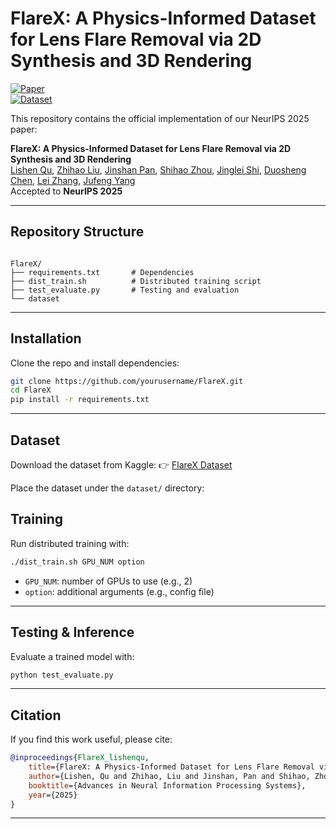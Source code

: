# FlareX: A Physics-Informed Dataset for Lens Flare Removal via 2D Synthesis and 3D Rendering

[![Paper](https://img.shields.io/badge/Paper-NeurIPS%202025-blue)](https://arxiv.org/abs/xxxx.xxxxx)  
[![Dataset](https://img.shields.io/badge/Dataset-Kaggle-green)](https://www.kaggle.com/datasets/lishenqu/flarex)


This repository contains the official implementation of our NeurIPS 2025 paper:  
<p>
<div><strong>FlareX: A Physics-Informed Dataset for Lens Flare Removal via 2D Synthesis and 3D Rendering</strong></div>
<div><a href="https://qulishen.github.io/">Lishen Qu</a>, 
   	<a href="https://qulishen.github.io/">Zhihao Liu</a>,
    <a href="https://jspan.github.io/">Jinshan Pan</a>, 
    <a href="https://joshyzhou.github.io/">Shihao Zhou</a>,
    <a href="https://jingleishi.github.io/">Jinglei Shi</a>,
    <a href="https://github.com/Calvin11311">Duosheng Chen</a>,
    <a href="https://www4.comp.polyu.edu.hk/~cslzhang/">Lei Zhang</a>,
    <a href="https://cv.nankai.edu.cn/">Jufeng Yang</a>
    </div>
<div>Accepted to <strong>NeurIPS 2025</strong></div>

---

## Repository Structure

```

FlareX/
├── requirements.txt       # Dependencies
├── dist_train.sh          # Distributed training script
├── test_evaluate.py       # Testing and evaluation
└── dataset

````

---

## Installation

Clone the repo and install dependencies:

```bash
git clone https://github.com/yourusername/FlareX.git
cd FlareX
pip install -r requirements.txt
````

---

## Dataset

Download the dataset from Kaggle:
👉 [FlareX Dataset](https://www.kaggle.com/datasets/lishenqu/flarex)

Place the dataset under the `dataset/` directory:


## Training

Run distributed training with:

```bash
./dist_train.sh GPU_NUM option
```

* `GPU_NUM`: number of GPUs to use (e.g., 2)
* `option`: additional arguments (e.g., config file)

---

## Testing & Inference

Evaluate a trained model with:

```bash
python test_evaluate.py
```

---

## Citation

If you find this work useful, please cite:

```bibtex
@inproceedings{FlareX_lishenqu,
    title={FlareX: A Physics-Informed Dataset for Lens Flare Removal via 2D Synthesis and 3D Rendering},
    author={Lishen, Qu and Zhihao, Liu and Jinshan, Pan and Shihao, Zhou and Jinglei, Shi and Duosheng, Chen and Jufeng, Yang},
    booktitle={Advances in Neural Information Processing Systems},
    year={2025}
}
```
---
